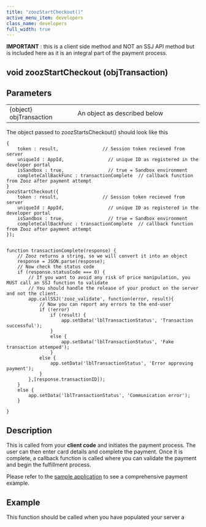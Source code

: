 ```yaml
---
title: "zoozStartCheckout()"
active_menu_item: developers
class_name: developers
full_width: true
---
```



**IMPORTANT** : this is a client side method and NOT an SSJ API method but is included here as it is an integral part of the payment process.

## void zoozStartCheckout (objTransaction)

## Parameters

<table>
<tr>
<td width="181">
{object} objTransaction

</td>
<td width="18">
</td>
<td width="681">
An object as described below

</td>
</tr>
</table>

The object passed to zoozStartsCheckout() should look like this

    {
        token : result,                // Session token recieved from server
        uniqueId : AppId,                // unique ID as registered in the developer portal
        isSandbox : true,                // true = Sandbox environment                                                
        completeCallBackFunc : transactionComplete  // callback function from Zooz after payment attempt
    }
    zoozStartCheckout({
        token : result,                // Session token recieved from server
        uniqueId : AppId,                // unique ID as registered in the developer portal
        isSandbox : true,                // true = Sandbox environment                                                
        completeCallBackFunc : transactionComplete  // callback function from Zooz after payment attempt
    });
     
     
    function transactionComplete(response) {
        // Zooz returns a string, so we will convert it into an object
        response = JSON.parse(response);
        // Now check the status code
        if (response.statusCode === 0) {
            // If you want to avoid any risk of price manipulation, you MUST call an SSJ function to validate
            // You should handle the release of your product on the server and not the client.
            app.callSSJ('zooz_validate', function(error, result){
                // Now you can report any errors to the end-user
                if (!error)
                    if (result) {
                        app.setData('lblTransactionStatus', 'Transaction successful');
                    }
                    else {
                        app.setData('lblTransactionStatus', 'Fake transaction attemped');
                    }
                else {
                    app.setData('lblTransactionStatus', 'Error approving payment');
                }
            },[response.transactionID]);
        }
        else {
            app.setData('lblTransactionStatus', 'Communication error');
        }
        
    }
   

## Description

This is called from your **client code** and initiates the payment process. The user can then enter card details and complete the payment. Once it is complete, a callback function is called where you can validate the payment and begin the fulfillment process.

Please refer to the [sample application](/developers/documentation/product-guide/advanced-features/credit-card-payment-processing/) to see a comprehensive payment example.

## Example

This function should be called when you have populated your server a

